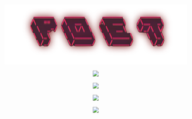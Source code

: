 <!-- Center Image --> 
<p align="center">
  <img src="poet.png" />
<!-- Add a github stats menu -->
<p align="center">
  <img src="https://github-readme-stats.vercel.app/api?username=Ricurry&show_icons=true&theme=dracula" />


<!-- Add a top languages menu -->
<p align="center">
  <img src="https://github-readme-stats.vercel.app/api/top-langs/?username=Ricurry&layout=compact&theme=dracula" />

<p align="center">
 <img src="https://music-profile.rayriffy.com/theme/dark.svg?uid=001987.cdd2d90452df4a0a9afbea1aff04261b.1455" />

<p align="center">
  <img src="https://discord-readme-badge.vercel.app/api?id=1112219778711572531" />
